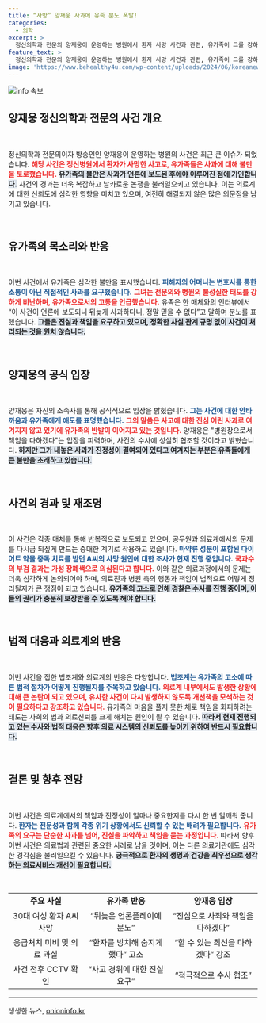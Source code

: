 ```yaml
---
title: “사망” 양재웅 사과에 유족 분노 폭발!
categories:
  - 의학
excerpt: >
  정신의학과 전문의 양재웅이 운영하는 병원에서 환자 사망 사건과 관련, 유가족이 그를 강하게 비판하며 뒤늦은 언론플레이라고 주장했다. 환자의 불행한 죽음에 대한 진정한 사과가 없다는 지적이 이어지는 가운데, 사건의 진실은 과연 무엇일까? 클릭해서 자세한 내용을 확인하세요!
feature_text: >
  정신의학과 전문의 양재웅이 운영하는 병원에서 환자 사망 사건과 관련, 유가족이 그를 강하게 비판하며 뒤늦은 언론플레이라고 주장했다. 환자의 불행한 죽음에 대한 진정한 사과가 없다는 지적이 이어지는 가운데, 사건의 진실은 과연 무엇일까? 클릭해서 자세한 내용을 확인하세요!
image: 'https://www.behealthy4u.com/wp-content/uploads/2024/06/koreanews.jpg'
---
```


<p><img src="https://www.behealthy4u.com/wp-content/uploads/2024/06/koreanews.jpg" alt="info 속보" /></p>

<h2 data-ke-size="size26">양재웅 정신의학과 전문의 사건 개요</h2>

<p data-ke-size="size16">&nbsp;</p>

<p>정신의학과 전문의이자 방송인인 양재웅이 운영하는 병원의 사건은 최근 큰 이슈가 되었습니다. <b><span style="color: #ee2323;">해당 사건은 정신병원에서 환자가 사망한 사고로, 유가족들은 사과에 대해 불만을 토로했습니다.</span></b> <b><span style="background-color: #21538527;">유가족의 불만은 사과가 언론에 보도된 후에야 이루어진 점에 기인합니다.</span></b> 사건의 경과는 더욱 복잡하고 날카로운 논쟁을 불러일으키고 있습니다. 이는 의료계에 대한 신뢰도에 심각한 영향을 미치고 있으며, 여전히 해결되지 않은 많은 의문점을 남기고 있습니다. </p>

<p data-ke-size="size16">&nbsp;</p>

<h2 data-ke-size="size26">유가족의 목소리와 반응</h2>

<p data-ke-size="size16">&nbsp;</p>

<p>이번 사건에서 유가족은 심각한 불만을 표시했습니다. <b><span style="color: #1a5490;">피해자의 어머니는 변호사를 통한 소통이 아닌 직접적인 사과를 요구했습니다.</span></b> <b><span style="color: #ee2323;">그녀는 전문의와 병원의 불성실한 태도를 강하게 비난하며, 유가족으로서의 고통을 언급했습니다.</span></b> 유족은 한 매체와의 인터뷰에서 “이 사건이 언론에 보도되니 뒤늦게 사과하다니, 정말 믿을 수 없다”고 말하며 분노를 표했습니다. <b><span style="background-color: #21538527;">그들은 진실과 책임을 요구하고 있으며, 정확한 사실 관계 규명 없이 사건이 처리되는 것을 원치 않습니다.</span></b></p>

<p data-ke-size="size16">&nbsp;</p>

<h2 data-ke-size="size26">양재웅의 공식 입장</h2>

<p data-ke-size="size16">&nbsp;</p>

<p>양재웅은 자신의 소속사를 통해 공식적으로 입장을 밝혔습니다. <b><span style="color: #1a5490;">그는 사건에 대한 안타까움과 유가족에게 애도를 표명했습니다.</span></b> <b><span style="color: #ee2323;">그의 말씀은 사고에 대한 진심 어린 사과로 여겨지지 않고 있기에 유가족의 반발이 이어지고 있는 것입니다.</span></b> 양재웅은 "병원장으로서 책임을 다하겠다"는 입장을 피력하며, 사건의 수사에 성실히 협조할 것이라고 밝혔습니다. <b><span style="background-color: #21538527;">하지만 그가 내놓은 사과가 진정성이 결여되어 있다고 여겨지는 부분은 유족들에게 큰 불만을 초래하고 있습니다.</span></b> </p>

<p data-ke-size="size16">&nbsp;</p>

<h2 data-ke-size="size26">사건의 경과 및 재조명</h2>

<p data-ke-size="size16">&nbsp;</p>

<p>이 사건은 각종 매체를 통해 반복적으로 보도되고 있으며, 공무원과 의료계에서의 문제를 다시금 되짚게 만드는 중대한 계기로 작용하고 있습니다. <b><span style="color: #1a5490;">마약류 성분이 포함된 다이어트 약물 중독 치료를 받던 A씨의 사망 원인에 대한 조사가 현재 진행 중입니다.</span></b> <b><span style="color: #ee2323;">국과수의 부검 결과는 가성 장폐색으로 의심된다고 합니다.</span></b> 이와 같은 의료과정에서의 문제는 더욱 심각하게 논의되어야 하며, 의료진과 병원 측의 행동과 책임이 법적으로 어떻게 정리될지가 큰 쟁점이 되고 있습니다. <b><span style="background-color: #21538527;">유가족의 고소로 인해 경찰은 수사를 진행 중이며, 이들의 권리가 충분히 보장받을 수 있도록 해야 합니다.</span></b></p>

<p data-ke-size="size16">&nbsp;</p>

<h2 data-ke-size="size26">법적 대응과 의료계의 반응</h2>

<p data-ke-size="size16">&nbsp;</p>

<p>이번 사건을 접한 법조계와 의료계의 반응은 다양합니다. <b><span style="color: #1a5490;">법조계는 유가족의 고소에 따른 법적 절차가 어떻게 진행될지를 주목하고 있습니다.</span></b> <b><span style="color: #ee2323;">의료계 내부에서도 발생한 상황에 대해 큰 논란이 되고 있으며, 유사한 사건이 다시 발생하지 않도록 개선책을 모색하는 것이 필요하다고 강조하고 있습니다.</span></b> 유가족의 마음을 풀지 못한 채로 책임을 회피하려는 태도는 사회의 법과 의료신뢰를 크게 해치는 원인이 될 수 있습니다. <b><span style="background-color: #21538527;">따라서 현재 진행되고 있는 수사와 법적 대응은 향후 의료 시스템의 신뢰도를 높이기 위하여 반드시 필요합니다.</span></b></p>

<p data-ke-size="size16">&nbsp;</p>

<h2 data-ke-size="size26">결론 및 향후 전망</h2>

<p data-ke-size="size16">&nbsp;</p>

<p>이번 사건은 의료계에서의 책임과 진정성이 얼마나 중요한지를 다시 한 번 일깨워 줍니다. <b><span style="color: #1a5490;">환자는 전문성과 함께 각종 위기 상황에서도 신뢰할 수 있는 배려가 필요합니다.</span></b> <b><span style="color: #ee2323;">유가족의 요구는 단순한 사과를 넘어, 진실을 파악하고 책임을 묻는 과정입니다.</span></b> 따라서 향후 이번 사건은 의료법과 관련된 중요한 사례로 남을 것이며, 이는 다른 의료기관에도 심각한 경각심을 불러일으킬 수 있습니다. <b><span style="background-color: #21538527;">궁극적으로 환자의 생명과 건강을 최우선으로 생각하는 의료서비스 개선이 필요합니다.</span></b> </p>

<p data-ke-size="size16">&nbsp;</p>

<table style="width: 100%;">
    <tr>
        <td style="text-align: center; height: 17px;"><b>주요 사실</b></td>
        <td style="text-align: center; height: 17px;"><b>유가족 반응</b></td>
        <td style="text-align: center; height: 17px;"><b>양재웅 입장</b></td>
    </tr>
    <tr>
        <td style="text-align: center; height: 17px;">30대 여성 환자 A씨 사망</td>
        <td style="text-align: center; height: 17px;">“뒤늦은 언론플레이에 분노”</td>
        <td style="text-align: center; height: 17px;">“진심으로 사죄와 책임을 다하겠다”</td>
    </tr>
    <tr>
        <td style="text-align: center; height: 17px;">응급처치 미비 및 의료 과실</td>
        <td style="text-align: center; height: 17px;">“환자를 방치해 숨지게 했다” 고소</td>
        <td style="text-align: center; height: 17px;">“할 수 있는 최선을 다하겠다” 강조</td>
    </tr>
    <tr>
        <td style="text-align: center; height: 17px;">사건 전후 CCTV 확인</td>
        <td style="text-align: center; height: 17px;">“사고 경위에 대한 진실 요구”</td>
        <td style="text-align: center; height: 17px;">“적극적으로 수사 협조”</td>
    </tr>
</table>

<hr style="border: 1px solid #ccc;"/>
생생한 뉴스, <a href="https://onioninfo.kr" rel="dofollow">onioninfo.kr</a>


